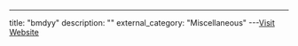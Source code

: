 ---
title: "bmdyy"
description: ""
external_category: "Miscellaneous"
---[Visit Website](https://www.youtube.com/@bmdyy/videos)

